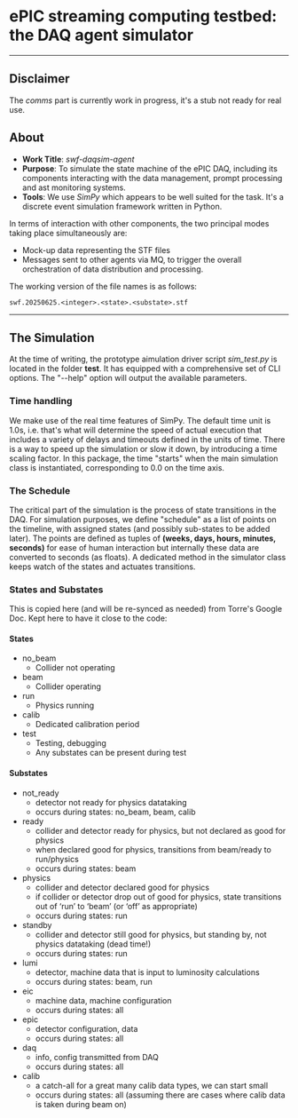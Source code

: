 # ePIC streaming computing testbed: the DAQ agent simulator

---

## Disclaimer

The _comms_ part is currently work in progress, it's a stub not ready for real use.

## About
* __Work Title__: _swf-daqsim-agent_
* __Purpose__: To simulate the state machine of the ePIC DAQ, including its components interacting
with the data management, prompt processing and ast monitoring systems.
* __Tools__: We use _SimPy_ which appears to be well suited for the task. It's a discrete event
simulation framework written in Python.

In terms of interaction with other components, the two principal modes taking
place simultaneously are:

* Mock-up data representing the STF files
* Messages sent to other agents via MQ, to trigger the overall orchestration
of data distribution and processing.

The working version of the file names is as follows:

```
swf.20250625.<integer>.<state>.<substate>.stf
```

---

## The Simulation

At the time of writing, the prototype aimulation driver script *sim_test.py* is located in the
folder **test**. It has equipped with a comprehensive set of CLI options. The "--help"
option will output the available parameters.

### Time handling

We make use of the real time features of SimPy. The default time unit is 1.0s, i.e.
that's what will determine the speed of actual execution that includes a variety of
delays and timeouts defined in the units of time. There is a way to speed up the
simulation or slow it down, by introducing a time scaling factor. In this package,
the time "starts" when the main simulation class is instantiated, corresponding
to 0.0 on the time axis.

### The Schedule

The critical part of the simulation is the process of state transitions in the DAQ.
For simulation purposes, we define "schedule" as a list of points on the timeline,
with assigned states (and possibly sub-states to be added later). The points are
defined as tuples of **(weeks, days, hours, minutes, seconds)** for ease of human interaction
but internally these data are converted to seconds (as floats). A dedicated method
in the simulator class keeps watch of the states and actuates transitions.

### States and Substates

This is copied here (and will be re-synced as needed) from Torre's Google Doc.
Kept here to have it close to the code:

#### States
* no_beam
   * Collider not operating
* beam
   * Collider operating
* run
   * Physics running
* calib
   * Dedicated calibration period
* test
   * Testing, debugging
   * Any substates can be present during test

#### Substates
* not_ready
   * detector not ready for physics datataking
   * occurs during states: no_beam, beam, calib
* ready
   * collider and detector ready for physics, but not declared as good for physics
   * when declared good for physics, transitions from beam/ready to run/physics
   * occurs during states: beam
* physics
   * collider and detector declared good for physics
   * if collider or detector drop out of good for physics, state transitions out of ‘run’ to ‘beam’ (or ‘off’ as appropriate)
   * occurs during states: run
* standby
   * collider and detector still good for physics, but standing by, not physics datataking (dead time!)
   * occurs during states: run
* lumi
   * detector, machine data that is input to luminosity calculations
   * occurs during states: beam, run
* eic
   * machine data, machine configuration
   * occurs during states: all
* epic
   * detector configuration, data
   * occurs during states: all
* daq
   * info, config transmitted from DAQ
   * occurs during states: all
* calib
   * a catch-all for a great many calib data types, we can start small
   * occurs during states: all (assuming there are cases where calib data is taken during beam on)





